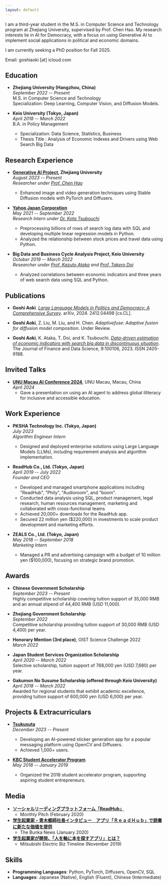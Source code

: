 ```yaml
---
layout: default
---
```


I am a third-year student in the M.S. in Computer Science and Technology program at Zhejiang University, supervised by Prof. Chen Hao. My research interests lie in AI for Democracy, with a focus on using Generative AI to implement social applications in political and economic domains.  

I am currently seeking a PhD position for Fall 2025.  

Email: goshiaoki [at] icloud.com

## Education

- **Zhejiang University (Hangzhou, China)**  
  *September 2022 -- Present*  
  M.S. in Computer Science and Technology  
  Specialization: Deep Learning, Computer Vision, and Diffusion Models.
  

- **Keio University (Tokyo, Japan)**  
  *April 2018 -- March 2022*  
  B.A. in Policy Management  
  - Specialization: Data Science, Statistics, Business
  - Thesis Title : Analysis of Economic Indexes and Drivers using Web Search Big Data
  

## Research Experience

- **[Generative AI Project](http://www.cad.zju.edu.cn/zhongwen.html), Zhejiang University**  
  *August 2023 -- Present*  
  *Researcher under [Prof. Chen Hao](https://scholar.google.co.jp/citations?hl=en&user=FaOqRpcAAAAJ)*  
  - Enhanced image and video generation techniques using Stable Diffusion models with PyTorch and Diffusers.

- **[Yahoo Japan Corporation](https://research.lycorp.co.jp/en)**  
  *May 2021 -- September 2022*  
  *Research Intern under [Dr. Kota Tsubouchi](https://scholar.google.co.jp/citations?user=NsopKNkAAAAJ&hl)*  
  - Preprocessing billions of rows of search log data with SQL and developing multiple linear regression models in
Python.
  - Analyzed the relationship between stock prices and travel data using Python.

- **Big Data and Business Cycle Analysis Project, Keio University**  
  *October 2019 -- March 2022*  
  *Researcher under [Prof. Kazuto Ataka](https://www.sfc.keio.ac.jp/faculty_profile/en/list/EI/kazuto-ataka.html) and [Prof. Takero Doi](https://scholar.google.com/citations?user=jqBbcGEAAAAJ&hl=en)*  
  - Analyzed correlations between economic indicators and three years of web search data using SQL and Python.

## Publications
- **Goshi Aoki**. *[Large Language Models in Politics and Democracy: A Comprehensive Survey](https://arxiv.org/abs/2412.04498)*. arXiv, 2024. 2412.04498 [cs.CL].

- **Goshi Aoki**, Z. Liu, M. Liu, and H. Chen. *Adaptivefuse: Adaptive fusion for diffusion model composition*. Under Review.

- **Goshi Aoki**, K. Ataka, T. Doi, and K. Tsubouchi. *[Data-driven estimation of economic indicators with search big data in discontinuous situation](https://www.sciencedirect.com/science/article/pii/S2405918823000223)*. The Journal of Finance and Data Science, 9:100106, 2023. ISSN 2405-9188.

## Invited Talks

- **[UNU Macau AI Conference 2024](https://aimacau-2024.org/)**, UNU Macau, Macau, China  
  *April 2024*
  - Gave a presentation on using an AI agent to address global illiteracy for inclusive and accessible education.

## Work Experience

- **PKSHA Technology Inc. (Tokyo, Japan)**   
  *July 2023*  
  *Algorithm Engineer Intern*  
  - Designed and deployed enterprise solutions using Large Language Models (LLMs), including requirement analysis
and algorithm implementation.

- **ReadHub Co., Ltd. (Tokyo, Japan)**  
  *April 2019 -- July 2022*  
  *Founder and CEO*  
  - Developed and managed smartphone applications including "ReadHub", "Phily", "Audioroom", and "boom".
  - Conducted data analysis using SQL, product management, legal research, human resources management, marketing and collaborated with cross-functional teams
  - Achieved 20,000+ downloads for the ReadHub app.
  - Secured 22 million yen ($220,000) in investments to scale product development and marketing efforts.

- **ZEALS Co., Ltd. (Tokyo, Japan)**  
  *May 2018 -- September 2018*  
  *Marketing Intern*  
  - Managed a PR and advertising campaign with a budget of 10 million yen ($100,000), focusing on strategic brand promotion.

## Awards

- **Chinese Government Scholarship**  
  *September 2023 -- Present*  
  Highly competitive scholarship covering tuition support of 35,000 RMB and an annual stipend of 44,400 RMB (USD 11,000).

- **Zhejiang Government Scholarship**  
  *September 2022*  
  Competitive scholarship providing tuition support of 30,000 RMB (USD 4,400) per year.

- **Honorary Mention (3rd place)**, OIST Science Challenge 2022  
  *March 2022*

- **Japan Student Services Organization Scholarship**  
  *April 2020 -- March 2022*  
  Selective scholarship, tuition support of 768,000 yen (USD 7,680) per year.

- **Gakumon No Susume Scholarship (offered through Keio University)**  
*April 2018 -- March 2022*  
Awarded for regional students that exhibit academic excellence, providing tuition support of 600,000 yen (USD 6,000) per year.

## Projects & Extracurriculars
- **[Tsukusuta](https://www.tsukusuta.com/)**  
*December 2023 -- Present*  
  - Developing an AI-powered sticker generation app for a popular messaging platform using OpenCV and Diffusers.
  - Achieved 1,000+ users.

- **[KBC Student Accelerator Program](https://x.com/keio_kbc)**  
*May 2018 -- January 2019*  
  - Organized the 2018 student accelerator program, supporting aspiring student entrepreneurs.
 
## Media
- **[ソーシャルリーディングプラットフォーム「ReadHub」](https://monthly-pitch.com/2020/02/readhub/)** 
  - Monthly Pitch (February 2020)
- **[学生起業家・青木郷師社長インタビュー　アプリ「ＲｅａｄＨｕｂ」で読書に新たな価値を提供](https://www.bunkanews.jp/article/212668/)**
  - The Bunka News (January 2020)
- **[学生起業家が開発、「人を軸に本を探すアプリ」とは？](https://www.mitsubishielectric.co.jp/business/biz-t/contents/newswitch-column/column007.html)**
  - Mitsubishi Electric Biz Timeline (November 2019)


## Skills
- **Programming Languages**: Python, PyTorch, Diffusers, OpenCV, SQL
- **Languages**: Japanese (Native), English (Fluent), Chinese (Intermediate)